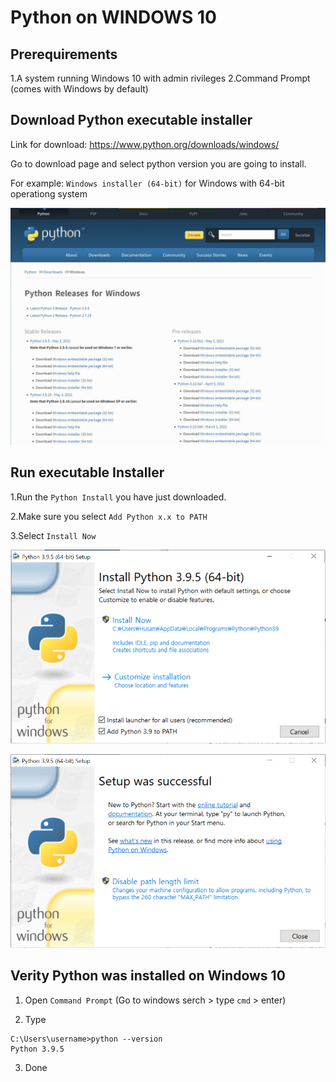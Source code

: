 # Python on WINDOWS 10

## Prerequirements
1.A system running Windows 10 with admin rivileges
2.Command Prompt (comes with Windows by default)

## Download Python executable installer
Link for download: https://www.python.org/downloads/windows/

Go to download page and select python version you are going to install.

For example: `Windows installer (64-bit)` for Windows with 64-bit operationg system

![alt text](https://github.com/martianvenusian/installations/blob/master/Python/python_download_01.png?raw=true)

## Run executable Installer

1.Run the `Python Install` you have just downloaded.

2.Make sure you select `Add Python x.x to PATH`

3.Select `Install Now`

![alt text](https://github.com/martianvenusian/installations/blob/master/Python/python_install_01.PNG?raw=true)

![alt text](https://github.com/martianvenusian/installations/blob/master/Python/python_install_02.PNG?raw=true)


## Verity Python was installed on Windows 10
1. Open `Command Prompt` (Go to windows serch > type `cmd` > enter)

2. Type 
```
C:\Users\username>python --version
Python 3.9.5
```

3. Done